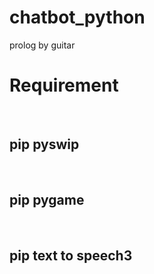 # chatbot_python
prolog by guitar
<h1>Requirement</h1> <br>
<h2>pip pyswip</h2><br>
<h2>pip pygame</h2><br>
<h2>pip text to speech3</h2>
